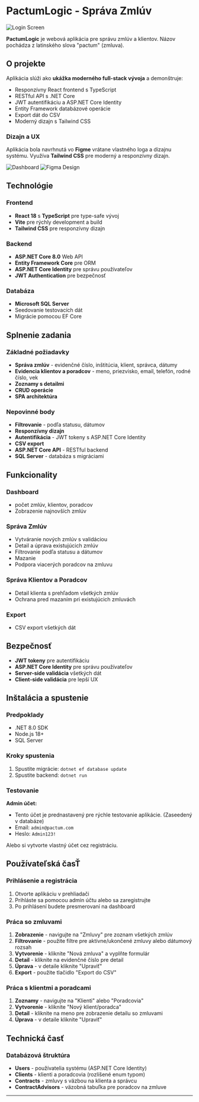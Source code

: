 # PactumLogic - Správa Zmlúv

![Login Screen](login.png)

**PactumLogic** je webová aplikácia pre správu zmlúv a klientov. Názov pochádza z latinského slova "pactum" (zmluva).

## O projekte

Aplikácia slúži ako **ukážka moderného full-stack vývoja** a demonštruje:

- Responzívny React frontend s TypeScript
- RESTful API s .NET Core
- JWT autentifikáciu a ASP.NET Core Identity
- Entity Framework databázové operácie
- Export dát do CSV
- Moderný dizajn s Tailwind CSS

### Dizajn a UX

Aplikácia bola navrhnutá vo **Figme** vrátane vlastného loga a dizajnu systému. Využíva **Tailwind CSS** pre moderný a responzívny dizajn.

![Dashboard](dashboard.png)
![Figma Design](figma.png)

## Technológie

### Frontend

- **React 18** s **TypeScript** pre type-safe vývoj
- **Vite** pre rýchly development a build
- **Tailwind CSS** pre responzívny dizajn

### Backend

- **ASP.NET Core 8.0** Web API
- **Entity Framework Core** pre ORM
- **ASP.NET Core Identity** pre správu používateľov
- **JWT Authentication** pre bezpečnosť

### Databáza

- **Microsoft SQL Server**
- Seedovanie testovacích dát
- Migrácie pomocou EF Core

## Splnenie zadania

### Základné požiadavky

- **Správa zmlúv** - evidenčné číslo, inštitúcia, klient, správca, dátumy
- **Evidencia klientov a poradcov** - meno, priezvisko, email, telefón, rodné číslo, vek
- **Zoznamy s detailmi**
- **CRUD operácie**
- **SPA architektúra**

### Nepovinné body

- **Filtrovanie** - podľa statusu, dátumov
- **Responzívny dizajn**
- **Autentifikácia** - JWT tokeny s ASP.NET Core Identity
- **CSV export**
- **ASP.NET Core API** - RESTful backend
- **SQL Server** - databáza s migráciami

## Funkcionality

### Dashboard

- počet zmlúv, klientov, poradcov
- Zobrazenie najnovších zmlúv

### Správa Zmlúv

- Vytváranie nových zmlúv s validáciou
- Detail a úprava existujúcich zmlúv
- Filtrovanie podľa statusu a dátumov
- Mazanie
- Podpora viacerých poradcov na zmluvu

### Správa Klientov a Poradcov

- Detail klienta s prehľadom všetkých zmlúv
- Ochrana pred mazaním pri existujúcich zmluvách

### Export

- CSV export všetkých dát

## Bezpečnosť

- **JWT tokeny** pre autentifikáciu
- **ASP.NET Core Identity** pre správu používateľov
- **Server-side validácia** všetkých dát
- **Client-side validácia** pre lepší UX

## Inštalácia a spustenie

### Predpoklady

- .NET 8.0 SDK
- Node.js 18+
- SQL Server

### Kroky spustenia

1. Spustite migrácie: `dotnet ef database update`
2. Spustite backend: `dotnet run`

### Testovanie

**Admin účet:**

- Tento účet je prednastavený pre rýchle testovanie aplikácie. (Zaseedený v databáze)
- Email: `admin@pactum.com`
- Heslo: `Admin123!`

Alebo si vytvorte vlastný účet cez registráciu.

## Používateľská časŤ

### Prihlásenie a registrácia

1. Otvorte aplikáciu v prehliadači
2. Prihláste sa pomocou admin účtu alebo sa zaregistrujte
3. Po prihlásení budete presmerovaní na dashboard

### Práca so zmluvami

1. **Zobrazenie** - navigujte na "Zmluvy" pre zoznam všetkých zmlúv
2. **Filtrovanie** - použite filtre pre aktívne/ukončené zmluvy alebo dátumový rozsah
3. **Vytvorenie** - kliknite "Nová zmluva" a vyplňte formulár
4. **Detail** - kliknite na evidenčné číslo pre detail
5. **Úprava** - v detaile kliknite "Upraviť"
6. **Export** - použite tlačidlo "Export do CSV"

### Práca s klientmi a poradcami

1. **Zoznamy** - navigujte na "Klienti" alebo "Poradcovia"
2. **Vytvorenie** - kliknite "Nový klient/poradca"
3. **Detail** - kliknite na meno pre zobrazenie detailu so zmluvami
4. **Úprava** - v detaile kliknite "Upraviť"

## Technická časť

### Databázová štruktúra

- **Users** - používatelia systému (ASP.NET Core Identity)
- **Clients** - klienti a poradcovia (rozlíšené enum typom)
- **Contracts** - zmluvy s väzbou na klienta a správcu
- **ContractAdvisors** - väzobná tabuľka pre poradcov na zmluve

---
